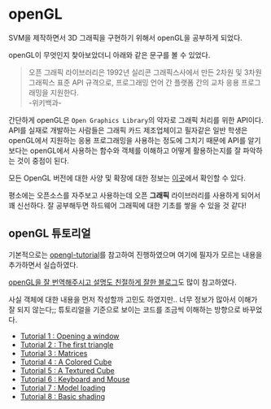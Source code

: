 # openGL

SVM을 제작하면서 3D 그래픽을 구현하기 위해서 openGL을 공부하게 되었다.

openGL이 무엇인지 찾아보았더니 아래와 같은 문구를 볼 수 있었다.

> 오픈 그래픽 라이브러리은 1992년 실리콘 그래픽스사에서 만든 2차원 및 3차원 그래픽스 표준 API 규격으로, 프로그래밍 언어 간 플랫폼 간의 교차 응용 프로그래밍을 지원한다.   
-위키백과-

간단하게 openGL은 `Open Graphics Library`의 약자로 그래픽 처리를 위한 API이다. API를 실재로 개발하는 사람들은 그래픽 카드 제조업체이고 필자같은 일반 학생은 openGL에서 지원하는 응용 프로그래밍을 사용하는 정도에 그치기 때문에 API를 알기보다는 openGL에서 사용하는 함수와 객체를 이해하고 어떻게 활용하는지를 잘 파악하는 것이 중점이 된다. 

모든 OpenGL 버전에 대한 사양 및 확장에 대한 정보는 [이곳](https://registry.khronos.org/OpenGL/index_gl.php)에서 확인할 수 있다.

평소에는 오픈소스를 자주보고 사용하는데 오픈 **그래픽** 라이브러리를 사용하게 되어서 꽤 신선하다. 잘 공부해두면 하드웨어 그래픽에 대한 기초를 쌓을 수 있을 것 같다!

## openGL 튜토리얼

기본적으로는 [opengl-tutorial](http://www.opengl-tutorial.org/)를 참고하여 진행하였으며 여기에 필자가 모르는 내용을 추가하면서 실습하였다.

[openGL을 잘 번역해주시고 설명도 친절하게 잘한 블로그](https://heinleinsgame.tistory.com/18?category=757483)도 많이 참고하였다.

사실 객체에 대한 내용을 먼저 작성할까 고민도 하였지만.. 너무 정보가 많아서 이해가 잘 되지 않는다;; 튜토리얼을 기준으로 보이는 코드를 조금씩 이해하는 방향으로 바꾸었다.

- [Tutorial 1 : Opening a window](./tutorial1.md)
- [Tutorial 2 : The first triangle](./tutorial2.md)
- [Tutorial 3 : Matrices](./tutorial3.md)
- [Tutorial 4 : A Colored Cube](./tutorial4.md)
- [Tutorial 5 : A Textured Cube](./tutorial5.md)
- [Tutorial 6 : Keyboard and Mouse](./tutorial6.md)
- [Tutorial 7 : Model loading](./tutorial7.md)
- [Tutorial 8 : Basic shading](./tutorial8.md)

